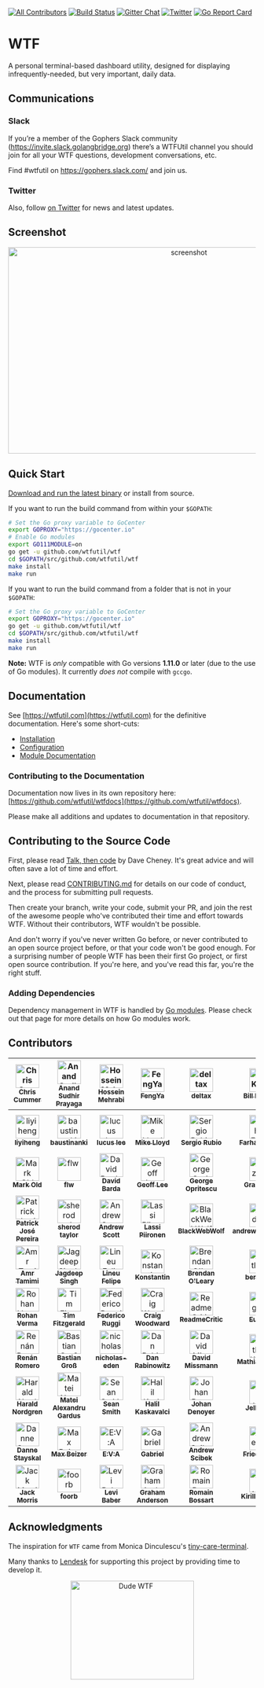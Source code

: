 
[![All Contributors](https://img.shields.io/badge/all_contributors-70-orange.svg?style=flat-square)](#contributors)
[![Build Status](https://travis-ci.com/wtfutil/wtf.svg?branch=master)](https://travis-ci.com/wtfutil/wtf)
[![Gitter Chat](https://badges.gitter.im/wtfutil/Lobby.svg)](https://gitter.im/wtfutil/Lobby?utm_source=badge&utm_medium=badge&utm_campaign=pr-badge&utm_content=badge)
[![Twitter](https://img.shields.io/badge/follow-on%20twitter-blue.svg)](https://twitter.com/wtfutil)
[![Go Report Card](https://goreportcard.com/badge/github.com/wtfutil/wtf)](https://goreportcard.com/report/github.com/wtfutil/wtf)

# WTF

A personal terminal-based dashboard utility, designed for
displaying infrequently-needed, but very important, daily data.

## Communications

### Slack

If you’re a member of the Gophers Slack community (https://invite.slack.golangbridge.org) there’s a WTFUtil channel you should join for all your WTF questions, development conversations, etc.

Find #wtfutil on https://gophers.slack.com/ and join us.

### Twitter

Also, follow [on Twitter](https://twitter.com/wtfutil) for news and latest updates. 

## Screenshot

<p align="center">
<img src="./images/screenshot.jpg" title="screenshot" width="720" height="420" />
</p>

## Quick Start

[Download and run the latest binary](https://github.com/wtfutil/wtf/releases) or install from source.

If you want to run the build command from within your `$GOPATH`:

```bash
# Set the Go proxy variable to GoCenter
export GOPROXY="https://gocenter.io"
# Enable Go modules
export GO111MODULE=on
go get -u github.com/wtfutil/wtf
cd $GOPATH/src/github.com/wtfutil/wtf
make install
make run
```

If you want to run the build command from a folder that is not in your `$GOPATH`:

```bash
# Set the Go proxy variable to GoCenter
export GOPROXY="https://gocenter.io"
go get -u github.com/wtfutil/wtf
cd $GOPATH/src/github.com/wtfutil/wtf
make install
make run
```

**Note:** WTF is _only_ compatible with Go versions **1.11.0** or later (due to the use of Go modules). It currently _does not_ compile with `gccgo`.

## Documentation

See [https://wtfutil.com](https://wtfutil.com) for the definitive
documentation. Here's some short-cuts:

* [Installation](https://wtfutil.com/getting_started/installation/)
* [Configuration](https://wtfutil.com/configuration/)
* [Module Documentation](https://wtfutil.com/modules/)

### Contributing to the Documentation

Documentation now lives in its own repository here: [https://github.com/wtfutil/wtfdocs](https://github.com/wtfutil/wtfdocs).

Please make all additions and updates to documentation in that repository.

## Contributing to the Source Code

First, please read [Talk, then code](https://dave.cheney.net/2019/02/18/talk-then-code) by Dave Cheney. It's great advice and will often save a lot of time and effort. 

Next, please read [CONTRIBUTING.md](CONTRIBUTING.md) for details on our code of conduct, and the process for submitting pull requests.

Then create your branch, write your code, submit your PR, and join the rest of the awesome people who've contributed their time and effort towards WTF. Without their contributors, WTF wouldn't be possible.

And don't worry if you've never written Go before, or never contributed to an open source project before, or that your code won't be good enough. For a surprising number of people WTF has been their first Go project, or first open source contribution. If you're here, and you've read this far, you're the right stuff.

### Adding Dependencies

Dependency management in WTF is handled by [Go modules](https://github.com/golang/go/wiki/Modules). Please check out that page for more details on how Go modules work.

## Contributors

<!-- ALL-CONTRIBUTORS-LIST:START - Do not remove or modify this section -->
<!-- prettier-ignore -->
| [<img src="https://avatars0.githubusercontent.com/u/6413?v=4" width="48px;" alt="Chris Cummer"/><br /><sub><b>Chris Cummer</b></sub>](https://twitter.com/senorprogrammer)<br /> | [<img src="https://avatars2.githubusercontent.com/u/3252403?v=4" width="48px;" alt="Anand Sudhir Prayaga"/><br /><sub><b>Anand Sudhir Prayaga</b></sub>](https://github.com/anandsudhir)<br /> | [<img src="https://avatars1.githubusercontent.com/u/34973359?v=4" width="48px;" alt="Hossein Mehrabi"/><br /><sub><b>Hossein Mehrabi</b></sub>](https://github.com/jeangovil)<br /> | [<img src="https://avatars0.githubusercontent.com/u/11779018?v=4" width="48px;" alt="FengYa"/><br /><sub><b>FengYa</b></sub>](https://github.com/Fengyalv)<br /> | [<img src="https://avatars2.githubusercontent.com/u/17337753?v=4" width="48px;" alt="deltax"/><br /><sub><b>deltax</b></sub>](https://fluxionnetwork.github.io/fluxion/)<br /> | [<img src="https://avatars0.githubusercontent.com/u/1319630?v=4" width="48px;" alt="Bill Keenan"/><br /><sub><b>Bill Keenan</b></sub>](https://github.com/BillKeenan)<br /> | [<img src="https://avatars2.githubusercontent.com/u/118081?v=4" width="48px;" alt="June S"/><br /><sub><b>June S</b></sub>](http://blog.sapara.com)<br /> |
| :---: | :---: | :---: | :---: | :---: | :---: | :---: |
| [<img src="https://avatars3.githubusercontent.com/u/16461061?v=4" width="48px;" alt="liyiheng"/><br /><sub><b>liyiheng</b></sub>](https://github.com/XanthusL)<br /> | [<img src="https://avatars2.githubusercontent.com/u/9014288?v=4" width="48px;" alt="baustinanki"/><br /><sub><b>baustinanki</b></sub>](https://github.com/baustinanki)<br /> | [<img src="https://avatars0.githubusercontent.com/u/371475?v=4" width="48px;" alt="lucus lee"/><br /><sub><b>lucus lee</b></sub>](https://github.com/lixin9311)<br /> | [<img src="https://avatars1.githubusercontent.com/u/7537841?v=4" width="48px;" alt="Mike Lloyd"/><br /><sub><b>Mike Lloyd</b></sub>](https://github.com/mxplusb)<br /> | [<img src="https://avatars3.githubusercontent.com/u/10998?v=4" width="48px;" alt="Sergio Rubio"/><br /><sub><b>Sergio Rubio</b></sub>](http://rubiojr.rbel.co)<br /> | [<img src="https://avatars3.githubusercontent.com/u/17374492?v=4" width="48px;" alt="Farhad Farahi"/><br /><sub><b>Farhad Farahi</b></sub>](https://github.com/FarhadF)<br /> | [<img src="https://avatars1.githubusercontent.com/u/634604?v=4" width="48px;" alt="Lasantha Kularatne"/><br /><sub><b>Lasantha Kularatne</b></sub>](http://lasantha.blogspot.com/)<br /> |
| [<img src="https://avatars1.githubusercontent.com/u/823331?v=4" width="48px;" alt="Mark Old"/><br /><sub><b>Mark Old</b></sub>](https://github.com/dlom)<br /> | [<img src="https://avatars0.githubusercontent.com/u/5546718?v=4" width="48px;" alt="flw"/><br /><sub><b>flw</b></sub>](http://flw.tools/)<br /> | [<img src="https://avatars0.githubusercontent.com/u/6024927?v=4" width="48px;" alt="David Barda"/><br /><sub><b>David Barda</b></sub>](https://github.com/davebarda)<br /> | [<img src="https://avatars2.githubusercontent.com/u/4261980?v=4" width="48px;" alt="Geoff Lee"/><br /><sub><b>Geoff Lee</b></sub>](https://github.com/matrinox)<br /> | [<img src="https://avatars3.githubusercontent.com/u/1022918?v=4" width="48px;" alt="George Opritescu"/><br /><sub><b>George Opritescu</b></sub>](http://international.github.io)<br /> | [<img src="https://avatars3.githubusercontent.com/u/497310?v=4" width="48px;" alt="Grazfather"/><br /><sub><b>Grazfather</b></sub>](https://twitter.com/Grazfather)<br /> | [<img src="https://avatars2.githubusercontent.com/u/1691120?v=4" width="48px;" alt="Michael Cordell"/><br /><sub><b>Michael Cordell</b></sub>](http://www.mikecordell.com/)<br /> |
| [<img src="https://avatars2.githubusercontent.com/u/1215497?v=4" width="48px;" alt="Patrick José Pereira"/><br /><sub><b>Patrick José Pereira</b></sub>](http://patrick.ibexcps.com)<br /> | [<img src="https://avatars2.githubusercontent.com/u/1483092?v=4" width="48px;" alt="sherod taylor"/><br /><sub><b>sherod taylor</b></sub>](https://github.com/sherodtaylor)<br /> | [<img src="https://avatars2.githubusercontent.com/u/3062663?v=4" width="48px;" alt="Andrew Scott"/><br /><sub><b>Andrew Scott</b></sub>](http://cogentia.io)<br /> | [<img src="https://avatars1.githubusercontent.com/u/12018440?v=4" width="48px;" alt="Lassi Piironen"/><br /><sub><b>Lassi Piironen</b></sub>](https://github.com/lsipii)<br /> | [<img src="https://avatars0.githubusercontent.com/u/14799210?v=4" width="48px;" alt="BlackWebWolf"/><br /><sub><b>BlackWebWolf</b></sub>](https://github.com/BlackWebWolf)<br /> | [<img src="https://avatars0.githubusercontent.com/u/1894885?v=4" width="48px;" alt="andrewzolotukhin"/><br /><sub><b>andrewzolotukhin</b></sub>](https://github.com/andrewzolotukhin)<br /> | [<img src="https://avatars1.githubusercontent.com/u/8568280?v=4" width="48px;" alt="Leon Stigter"/><br /><sub><b>Leon Stigter</b></sub>](https://retgits.github.io)<br /> |
| [<img src="https://avatars3.githubusercontent.com/u/21756?v=4" width="48px;" alt="Amr Tamimi"/><br /><sub><b>Amr Tamimi</b></sub>](https://tamimi.se)<br /> | [<img src="https://avatars3.githubusercontent.com/u/3717137?v=4" width="48px;" alt="Jagdeep Singh"/><br /><sub><b>Jagdeep Singh</b></sub>](https://jagdeep.me)<br /> | [<img src="https://avatars0.githubusercontent.com/u/889171?v=4" width="48px;" alt="Lineu Felipe"/><br /><sub><b>Lineu Felipe</b></sub>](https://github.com/darkSasori)<br /> | [<img src="https://avatars2.githubusercontent.com/u/159124?v=4" width="48px;" alt="Konstantin"/><br /><sub><b>Konstantin</b></sub>](https://github.com/kvj)<br /> | [<img src="https://avatars2.githubusercontent.com/u/6044920?v=4" width="48px;" alt="Brendan O'Leary"/><br /><sub><b>Brendan O'Leary</b></sub>](http://www.brendanoleary.com)<br /> | [<img src="https://avatars2.githubusercontent.com/u/1226441?v=4" width="48px;" alt="bertl4398"/><br /><sub><b>bertl4398</b></sub>](https://github.com/bertl4398)<br /> | [<img src="https://avatars2.githubusercontent.com/u/6553695?v=4" width="48px;" alt="Ferenc-"/><br /><sub><b>Ferenc-</b></sub>](https://github.com/Ferenc-)<br /> |
| [<img src="https://avatars1.githubusercontent.com/u/952036?v=4" width="48px;" alt="Rohan Verma"/><br /><sub><b>Rohan Verma</b></sub>](http://rohanverma.net)<br /> | [<img src="https://avatars1.githubusercontent.com/u/19293566?v=4" width="48px;" alt="Tim Fitzgerald"/><br /><sub><b>Tim Fitzgerald</b></sub>](https://github.com/fimtitzgerald)<br /> | [<img src="https://avatars2.githubusercontent.com/u/1081051?v=4" width="48px;" alt="Federico Ruggi"/><br /><sub><b>Federico Ruggi</b></sub>](https://github.com/ruggi)<br /> | [<img src="https://avatars2.githubusercontent.com/u/7293328?v=4" width="48px;" alt="Craig Woodward"/><br /><sub><b>Craig Woodward</b></sub>](https://github.com/ctwoodward)<br /> | [<img src="https://avatars3.githubusercontent.com/u/15367484?v=4" width="48px;" alt="ReadmeCritic"/><br /><sub><b>ReadmeCritic</b></sub>](https://twitter.com/ReadmeCritic)<br /> | [<img src="https://avatars0.githubusercontent.com/u/141402?v=4" width="48px;" alt="Eugene"/><br /><sub><b>Eugene</b></sub>](https://github.com/jdevelop)<br /> | [<img src="https://avatars1.githubusercontent.com/u/12983705?s=460&v=4" width="48px;" alt="Kenny Wu"/><br /><sub><b>Kenny Wu</b></sub>](https://github.com/Trinergy)<br /> |
| [<img src="https://avatars0.githubusercontent.com/u/538234?v=4" width="48px;" alt="Renán Romero"/><br /><sub><b>Renán Romero</b></sub>](http://www.romeroruiz.com)<br /> | [<img src="https://avatars1.githubusercontent.com/u/5031240?v=4" width="48px;" alt="Bastian Groß"/><br /><sub><b>Bastian Groß</b></sub>](https://github.com/sticreations)<br /> | [<img src="https://avatars1.githubusercontent.com/u/2496835?v=4" width="48px;" alt="nicholas-eden"/><br /><sub><b>nicholas-eden</b></sub>](https://github.com/nicholas-eden)<br /> | [<img src="https://avatars1.githubusercontent.com/u/279390?v=4" width="48px;" alt="Dan Rabinowitz"/><br /><sub><b>Dan Rabinowitz</b></sub>](https://github.com/danrabinowitz)<br /> | [<img src="https://avatars1.githubusercontent.com/u/6897575?v=4" width="48px;" alt="David Missmann"/><br /><sub><b>David Missmann</b></sub>](https://github.com/dvdmssmnn)<br /> | [<img src="https://avatars2.githubusercontent.com/u/882006?v=4" width="48px;" alt="Mathias Weber"/><br /><sub><b>Mathias Weber</b></sub>](https://github.com/mweb)<br /> | [<img src="https://avatars1.githubusercontent.com/u/32081703?v=4" width="48px;" alt="TheRedSpy15"/><br /><sub><b>TheRedSpy15</b></sub>](https://github.com/TheRedSpy15)<br /> |
| [<img src="https://avatars0.githubusercontent.com/u/9569897?v=4" width="48px;" alt="Harald Nordgren"/><br /><sub><b>Harald Nordgren</b></sub>](https://www.linkedin.com/in/harald-nordgren-44778192)<br /> | [<img src="https://avatars0.githubusercontent.com/u/11583824?v=4" width="48px;" alt="Matei Alexandru Gardus"/><br /><sub><b>Matei Alexandru Gardus</b></sub>](http://stormfirefox1.github.io)<br /> | [<img src="https://avatars2.githubusercontent.com/u/1523955?v=4" width="48px;" alt="Sean Smith"/><br /><sub><b>Sean Smith</b></sub>](https://github.com/Seanstoppable)<br /> | [<img src="https://avatars1.githubusercontent.com/u/1646238?v=4" width="48px;" alt="Halil Kaskavalci"/><br /><sub><b>Halil Kaskavalci</b></sub>](http://kaskavalci.com)<br /> | [<img src="https://avatars2.githubusercontent.com/u/246715?v=4" width="48px;" alt="Johan Denoyer"/><br /><sub><b>Johan Denoyer</b></sub>](http://www.johandenoyer.fr)<br /> | [<img src="https://avatars1.githubusercontent.com/u/593516?v=4" width="48px;" alt="Jelle Vink"/><br /><sub><b>Jelle Vink</b></sub>](https://skymeyer.be)<br /> | [<img src="https://avatars1.githubusercontent.com/u/3997333?v=4" width="48px;" alt="Devin Collins"/><br /><sub><b>Devin Collins</b></sub>](http://imdevinc.com)<br /> |
| [<img src="https://avatars3.githubusercontent.com/u/18333?v=4" width="48px;" alt="Danne Stayskal"/><br /><sub><b>Danne Stayskal</b></sub>](http://danne.stayskal.com/)<br /> | [<img src="https://avatars1.githubusercontent.com/u/2006658?v=4" width="48px;" alt="Max Beizer"/><br /><sub><b>Max Beizer</b></sub>](https://www.maxbeizer.com)<br /> | [<img src="https://avatars1.githubusercontent.com/u/194392?v=4" width="48px;" alt="E:V:A"/><br /><sub><b>E:V:A</b></sub>](http://tinyurl.com/nwmj4as)<br /> | [<img src="https://avatars0.githubusercontent.com/u/1425500?v=4" width="48px;" alt="Gabriel"/><br /><sub><b>Gabriel</b></sub>](https://github.com/GaboFDC)<br /> | [<img src="https://avatars2.githubusercontent.com/u/10111411?v=4" width="48px;" alt="Andrew Scibek"/><br /><sub><b>Andrew Scibek</b></sub>](https://github.com/AndrewScibek)<br /> | [<img src="https://avatars0.githubusercontent.com/u/29709822?v=4" width="48px;" alt="FriedCosey"/><br /><sub><b>FriedCosey</b></sub>](https://github.com/FriedCosey)<br /> | [<img src="https://avatars1.githubusercontent.com/u/3891?v=4" width="48px;" alt="Michele Gerarduzzi"/><br /><sub><b>Michele Gerarduzzi</b></sub>](https://michelegera.dev/)<br /> |
| [<img src="https://avatars3.githubusercontent.com/u/13438569?v=4" width="48px;" alt="Jack Morris"/><br /><sub><b>Jack Morris</b></sub>](https://github.com/rudolphjacksonm)<br /> | [<img src="https://avatars0.githubusercontent.com/u/14993807?v=4" width="48px;" alt="foorb"/><br /><sub><b>foorb</b></sub>](https://github.com/foorb)<br /> | [<img src="https://avatars0.githubusercontent.com/u/5819098?v=4" width="48px;" alt="Levi Baber"/><br /><sub><b>Levi Baber</b></sub>](http://researchit.las.iastate.edu)<br /> | [<img src="https://avatars0.githubusercontent.com/u/38514?v=4" width="48px;" alt="Graham Anderson"/><br /><sub><b>Graham Anderson</b></sub>](https://github.com/gnanderson)<br /> | [<img src="https://avatars2.githubusercontent.com/u/1936828?v=4" width="48px;" alt="Romain Bossart"/><br /><sub><b>Romain Bossart</b></sub>](https://github.com/bosr)<br /> | [<img src="https://avatars0.githubusercontent.com/u/969838?v=4" width="48px;" alt="Kirill Motkov"/><br /><sub><b>Kirill Motkov</b></sub>](http://eonix.ru)<br /> | [<img src="https://avatars1.githubusercontent.com/u/3665694?v=4" width="48px;" alt="Brian Choromanski"/><br /><sub><b>Brian Choromanski</b></sub>](http://www.BrianChoromanski.com)<br /> |
<!-- ALL-CONTRIBUTORS-LIST:END -->

## Acknowledgments

The inspiration for `WTF` came from Monica Dinculescu's
[tiny-care-terminal](https://github.com/notwaldorf/tiny-care-terminal).

Many thanks to <a href="https://lendesk.com">Lendesk</a> for supporting this project by
providing time to develop it.

<p align="center">
<img src="./images/dude_wtf.png?raw=true" title="Dude WTF" width="251" height="201" />
</p>
